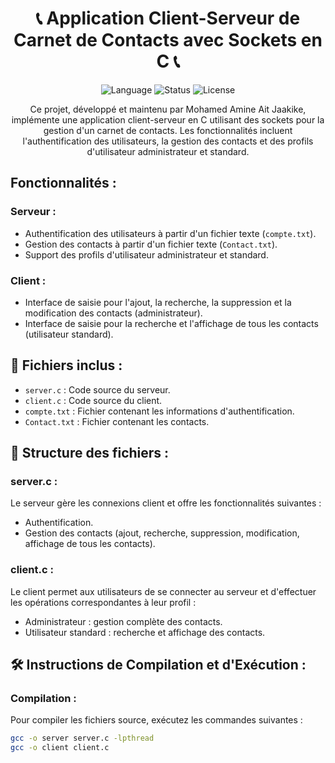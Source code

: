 <h1 align="center">📞 Application Client-Serveur de Carnet de Contacts avec Sockets en C 📞</h1>

<p align="center">
  <img src="https://img.shields.io/badge/Language-C-blue" alt="Language">
  <img src="https://img.shields.io/badge/Status-En%20Cours-brightgreen" alt="Status">
  <img src="https://img.shields.io/github/license/votre-nom/projet-socket-carnet-contacts" alt="License">
</p>

<p align="center">Ce projet, développé et maintenu par Mohamed Amine Ait Jaakike, implémente une application client-serveur en C utilisant des sockets pour la gestion d'un carnet de contacts. Les fonctionnalités incluent l'authentification des utilisateurs, la gestion des contacts et des profils d'utilisateur administrateur et standard.</p>

## Fonctionnalités :

### Serveur :

- Authentification des utilisateurs à partir d'un fichier texte (`compte.txt`).
- Gestion des contacts à partir d'un fichier texte (`Contact.txt`).
- Support des profils d'utilisateur administrateur et standard.

### Client :

- Interface de saisie pour l'ajout, la recherche, la suppression et la modification des contacts (administrateur).
- Interface de saisie pour la recherche et l'affichage de tous les contacts (utilisateur standard).

## 📁 Fichiers inclus :

- `server.c` : Code source du serveur.
- `client.c` : Code source du client.
- `compte.txt` : Fichier contenant les informations d'authentification.
- `Contact.txt` : Fichier contenant les contacts.

## 📄 Structure des fichiers :

### server.c :

Le serveur gère les connexions client et offre les fonctionnalités suivantes :

- Authentification.
- Gestion des contacts (ajout, recherche, suppression, modification, affichage de tous les contacts).

### client.c :

Le client permet aux utilisateurs de se connecter au serveur et d'effectuer les opérations correspondantes à leur profil :

- Administrateur : gestion complète des contacts.
- Utilisateur standard : recherche et affichage des contacts.

## 🛠️ Instructions de Compilation et d'Exécution :

### Compilation :

Pour compiler les fichiers source, exécutez les commandes suivantes :

```bash
gcc -o server server.c -lpthread
gcc -o client client.c
